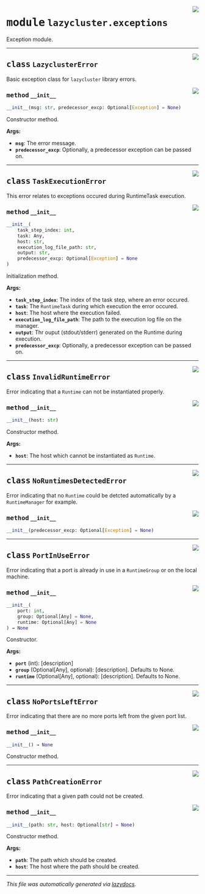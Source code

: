 <!-- markdownlint-disable -->

<a href="https://github.com/ml-tooling/lazycluster/blob/main/src/lazycluster/exceptions.py#L0"><img align="right" style="float:right;" src="https://img.shields.io/badge/-source-cccccc?style=flat-square"></a>

# <kbd>module</kbd> `lazycluster.exceptions`
Exception module. 



---

<a href="https://github.com/ml-tooling/lazycluster/blob/main/src/lazycluster/exceptions.py#L6"><img align="right" style="float:right;" src="https://img.shields.io/badge/-source-cccccc?style=flat-square"></a>

## <kbd>class</kbd> `LazyclusterError`
Basic exception class for `lazycluster` library errors. 

<a href="https://github.com/ml-tooling/lazycluster/blob/main/src/lazycluster/exceptions.py#L9"><img align="right" style="float:right;" src="https://img.shields.io/badge/-source-cccccc?style=flat-square"></a>

### <kbd>method</kbd> `__init__`

```python
__init__(msg: str, predecessor_excp: Optional[Exception] = None)
```

Constructor method. 



**Args:**
 
 - <b>`msg`</b>:  The error message. 
 - <b>`predecessor_excp`</b>:  Optionally, a predecessor exception can be passed on. 





---

<a href="https://github.com/ml-tooling/lazycluster/blob/main/src/lazycluster/exceptions.py#L27"><img align="right" style="float:right;" src="https://img.shields.io/badge/-source-cccccc?style=flat-square"></a>

## <kbd>class</kbd> `TaskExecutionError`
This error relates to exceptions occured during RuntimeTask execution. 

<a href="https://github.com/ml-tooling/lazycluster/blob/main/src/lazycluster/exceptions.py#L30"><img align="right" style="float:right;" src="https://img.shields.io/badge/-source-cccccc?style=flat-square"></a>

### <kbd>method</kbd> `__init__`

```python
__init__(
    task_step_index: int,
    task: Any,
    host: str,
    execution_log_file_path: str,
    output: str,
    predecessor_excp: Optional[Exception] = None
)
```

Initialization method. 



**Args:**
 
 - <b>`task_step_index`</b>:  The index of the task step, where an error occured. 
 - <b>`task`</b>:  The `RuntimeTask` during which execution the error occured. 
 - <b>`host`</b>:  The host where the execution failed. 
 - <b>`execution_log_file_path`</b>:  The path to the execution log file on the manager. 
 - <b>`output`</b>:  Thr ouput (stdout/stderr) generated on the Runtime during execution. 
 - <b>`predecessor_excp`</b>:  Optionally, a predecessor exception can be passed on. 





---

<a href="https://github.com/ml-tooling/lazycluster/blob/main/src/lazycluster/exceptions.py#L59"><img align="right" style="float:right;" src="https://img.shields.io/badge/-source-cccccc?style=flat-square"></a>

## <kbd>class</kbd> `InvalidRuntimeError`
Error indicating that a `Runtime` can not be instantiated properly. 

<a href="https://github.com/ml-tooling/lazycluster/blob/main/src/lazycluster/exceptions.py#L62"><img align="right" style="float:right;" src="https://img.shields.io/badge/-source-cccccc?style=flat-square"></a>

### <kbd>method</kbd> `__init__`

```python
__init__(host: str)
```

Constructor method. 



**Args:**
 
 - <b>`host`</b>:  The host which cannot be instantiated as `Runtime`. 





---

<a href="https://github.com/ml-tooling/lazycluster/blob/main/src/lazycluster/exceptions.py#L73"><img align="right" style="float:right;" src="https://img.shields.io/badge/-source-cccccc?style=flat-square"></a>

## <kbd>class</kbd> `NoRuntimesDetectedError`
Error indicating that no `Runtime` could be detcted automatically by a `RuntimeManager` for example. 

<a href="https://github.com/ml-tooling/lazycluster/blob/main/src/lazycluster/exceptions.py#L76"><img align="right" style="float:right;" src="https://img.shields.io/badge/-source-cccccc?style=flat-square"></a>

### <kbd>method</kbd> `__init__`

```python
__init__(predecessor_excp: Optional[Exception] = None)
```









---

<a href="https://github.com/ml-tooling/lazycluster/blob/main/src/lazycluster/exceptions.py#L80"><img align="right" style="float:right;" src="https://img.shields.io/badge/-source-cccccc?style=flat-square"></a>

## <kbd>class</kbd> `PortInUseError`
Error indicating that a port is already in use in a `RuntimeGroup` or on the local machine. 

<a href="https://github.com/ml-tooling/lazycluster/blob/main/src/lazycluster/exceptions.py#L83"><img align="right" style="float:right;" src="https://img.shields.io/badge/-source-cccccc?style=flat-square"></a>

### <kbd>method</kbd> `__init__`

```python
__init__(
    port: int,
    group: Optional[Any] = None,
    runtime: Optional[Any] = None
) → None
```

Constructor. 



**Args:**
 
 - <b>`port`</b> (int):  [description] 
 - <b>`group`</b> (Optional[Any], optional):  [description]. Defaults to None. 
 - <b>`runtime`</b> (Optional[Any], optional):  [description]. Defaults to None. 





---

<a href="https://github.com/ml-tooling/lazycluster/blob/main/src/lazycluster/exceptions.py#L121"><img align="right" style="float:right;" src="https://img.shields.io/badge/-source-cccccc?style=flat-square"></a>

## <kbd>class</kbd> `NoPortsLeftError`
Error indicating that there are no more ports left from the given port list. 

<a href="https://github.com/ml-tooling/lazycluster/blob/main/src/lazycluster/exceptions.py#L124"><img align="right" style="float:right;" src="https://img.shields.io/badge/-source-cccccc?style=flat-square"></a>

### <kbd>method</kbd> `__init__`

```python
__init__() → None
```

Constructor method. 





---

<a href="https://github.com/ml-tooling/lazycluster/blob/main/src/lazycluster/exceptions.py#L130"><img align="right" style="float:right;" src="https://img.shields.io/badge/-source-cccccc?style=flat-square"></a>

## <kbd>class</kbd> `PathCreationError`
Error indicating that a given path could not be created. 

<a href="https://github.com/ml-tooling/lazycluster/blob/main/src/lazycluster/exceptions.py#L133"><img align="right" style="float:right;" src="https://img.shields.io/badge/-source-cccccc?style=flat-square"></a>

### <kbd>method</kbd> `__init__`

```python
__init__(path: str, host: Optional[str] = None)
```

Constructor method. 



**Args:**
 
 - <b>`path`</b>:  The path which should be created. 
 - <b>`host`</b>:  The host where the path should be created. 







---

_This file was automatically generated via [lazydocs](https://github.com/ml-tooling/lazydocs)._
